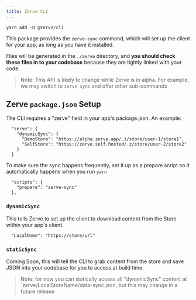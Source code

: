 ```yaml
---
title: Zerve CLI
---
```


```
yarn add -D @zerve/cli
```

This package provides the `zerve-sync` command, which will set up the client for your app, as long as you have it installed.

Files will be generated in the `./zerve` directory, and **you should check these files in to your codebase** because they are tightly linked with your code.

> Note: This API is likely to change while Zerve is in alpha. For example, we may switch to `zerve sync` and offer other sub-commands

## Zerve `package.json` Setup

The CLI requires a "zerve" field in your app's package.json. An example:

```
  "zerve": {
    "dynamicSync": {
      "DemoStore": "https://alpha.zerve.app/.z/store/user-1/store1",
      "SelfStore": "https://zerve.self.hosted/.z/store/user-2/store2"
    }
  }
```

To make sure the sync happens frequently, set it up as a prepare script so it automatically happens when you run `yarn`

```
  "scripts": {
    "prepare": "zerve-sync"
  },
```

### `dynamicSync`

This tells Zerve to set up the client to download content from the Store within your app's client.

```
  "LocalName": "https://store/url"
```

### `staticSync`

Coming Soon, this will tell the CLI to grab content from the store and save JSON into your codebase for you to access at build time.

> Note: for now you can statically access all "dynamicSync" content at `zerve/LocalStoreName/data-sync.json, but this may change in a future release
